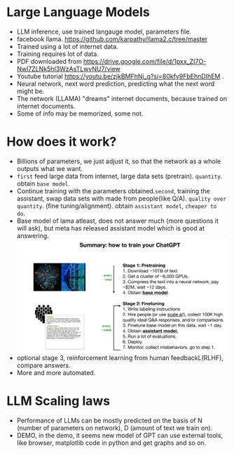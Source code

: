 # Large Language Models
- LLM inference, use trained langauge model, parameters file.
- facebook llama. https://github.com/karpathy/llama2.c/tree/master
- Trained using a lot of internet data.
- Training requires lot of data.
- PDF downloaded from https://drive.google.com/file/d/1pxx_ZI7O-Nwl7ZLNk5hI3WzAsTLwvNU7/view
- Youtube tutorial https://youtu.be/zjkBMFhNj_g?si=80kfy9FbEhnDIhEM .
- Neural network, next word prediction, predicting what the next word might be.
- The network (LLAMA) "dreams" internet documents, because trained on internet documents.
- Some of info may be memorized, some not.

# How does it work?
- Billions of parameters, we just adjust it, so that the network as a whole outputs what we want.
- `first` feed large data from internet, large data sets (pretrain). `quantity`. obtain `base model`.
- Continue training with the parameters obtained.`second`, training the assistant, swap data sets with made from people(like Q/A). `quality over quantity`. (fine tuning/alignment). obtain `assistant model`, `cheaper to do`.
- Base model of lama atleast, does not answer much (more questions it will ask), but meta has released assistant model which is good at answering.
![first_summary.png](./first_summary.png)
- optional stage 3, reinforcement learning from human feedbackL(RLHF), compare answers.
- More and more automated.

# LLM Scaling laws
- Performance of LLMs can be mostly predicted on the basis of N (number of parameters on network), D (amount of text we train on).
- DEMO, in the demo, it seems new model of GPT can use external tools, like browser, matplotlib code in python and get graphs and so on.